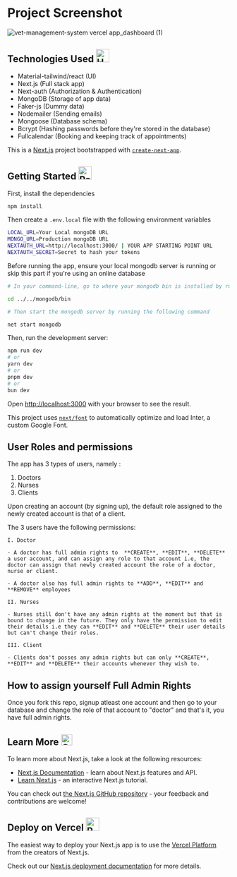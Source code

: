 # Project Screenshot

![vet-management-system vercel app_dashboard (1)](https://github.com/JohnMwendwa/vet-management-system/assets/72663882/104f8d8d-6309-48a7-8a70-3047f3a7103a)

## Technologies Used <img src="https://raw.githubusercontent.com/Tarikul-Islam-Anik/Animated-Fluent-Emojis/master/Emojis/Objects/Hammer%20and%20Wrench.png" alt="Hammer and Wrench" width="30" height="30" />

- Material-tailwind/react (UI)
- Next.js (Full stack app)
- Next-auth (Authorization & Authentication)
- MongoDB (Storage of app data)
- Faker-js (Dummy data)
- Nodemailer (Sending emails)
- Mongoose (Database schema)
- Bcrypt (Hashing passwords before they're stored in the database)
- Fullcalendar (Booking and keeping track of appointments)

This is a [Next.js](https://nextjs.org/) project bootstrapped with [`create-next-app`](https://github.com/vercel/next.js/tree/canary/packages/create-next-app).

## Getting Started <img src="https://raw.githubusercontent.com/Tarikul-Islam-Anik/Animated-Fluent-Emojis/master/Emojis/Travel%20and%20places/Parachute.png" alt="Parachute" width="30" height="30" />

First, install the dependencies

```bash
npm install
```

Then create a `.env.local` file with the following environment variables

```bash
LOCAL_URL=Your Local mongoDB URL
MONGO_URL=Production mongoDB URL
NEXTAUTH_URL=http://localhost:3000/ | YOUR APP STARTING POINT URL
NEXTAUTH_SECRET=Secret to hash your tokens
```

Before running the app, ensure your local mongodb server is running or skip this part if you're using an online database

```bash
# In your command-line, go to where your mongodb bin is installed by running the following command (Tweak in accordance with your mongodb installation folder)

cd ../../mongodb/bin

# Then start the mongodb server by running the following command

net start mongodb

```

Then, run the development server:

```bash
npm run dev
# or
yarn dev
# or
pnpm dev
# or
bun dev
```

Open [http://localhost:3000](http://localhost:3000) with your browser to see the result.

This project uses [`next/font`](https://nextjs.org/docs/basic-features/font-optimization) to automatically optimize and load Inter, a custom Google Font.

## User Roles and permissions

The app has 3 types of users, namely :

1.  Doctors
2.  Nurses
3.  Clients

Upon creating an account (by signing up), the default role assigned to the newly created account is that of a client.

The 3 users have the following permissions:

    I. Doctor

    - A doctor has full admin rights to  **CREATE**, **EDIT**, **DELETE** a user account, and can assign any role to that account i.e, the doctor can assign that newly created account the role of a doctor, nurse or client.

    - A doctor also has full admin rights to **ADD**, **EDIT** and **REMOVE** employees

    II. Nurses

    - Nurses still don't have any admin rights at the moment but that is bound to change in the future. They only have the permission to edit their details i.e they can **EDIT** and **DELETE** their user details but can't change their roles.

    III. Client

    - Clients don't posses any admin rights but can only **CREATE**, **EDIT** and **DELETE** their accounts whenever they wish to.

## How to assign yourself **Full Admin Rights**

Once you fork this repo, signup atleast one account and then go to your database and change the role of that account to "doctor" and that's it, you have full admin rights.

## Learn More <img src="https://raw.githubusercontent.com/Tarikul-Islam-Anik/Animated-Fluent-Emojis/master/Emojis/Objects/Open%20Book.png" alt="Open Book" width="25" height="25" />

To learn more about Next.js, take a look at the following resources:

- [Next.js Documentation](https://nextjs.org/docs) - learn about Next.js features and API.
- [Learn Next.js](https://nextjs.org/learn) - an interactive Next.js tutorial.

You can check out [the Next.js GitHub repository](https://github.com/vercel/next.js/) - your feedback and contributions are welcome!

## Deploy on Vercel <img src="https://raw.githubusercontent.com/Tarikul-Islam-Anik/Animated-Fluent-Emojis/master/Emojis/Travel%20and%20places/Rocket.png" alt="Rocket" width="30" height="30" />

The easiest way to deploy your Next.js app is to use the [Vercel Platform](https://vercel.com/new?utm_medium=default-template&filter=next.js&utm_source=create-next-app&utm_campaign=create-next-app-readme) from the creators of Next.js.

Check out our [Next.js deployment documentation](https://nextjs.org/docs/deployment) for more details.
